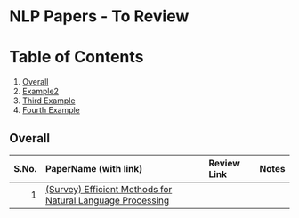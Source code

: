# NLP Papers - To Review

# Table of Contents
1. [Overall](#overall)
2. [Example2](#example2)
3. [Third Example](#third-example)
4. [Fourth Example](#fourth-examplehttpwwwfourthexamplecom)

## Overall
| S.No.     | PaperName (with link) | Review Link | Notes     |
| ---:        | :----   |:--- | :----- |
| 1     | [(Survey) Efficient Methods for Natural Language Processing](https://arxiv.org/abs/2209.00099) |    |    |


